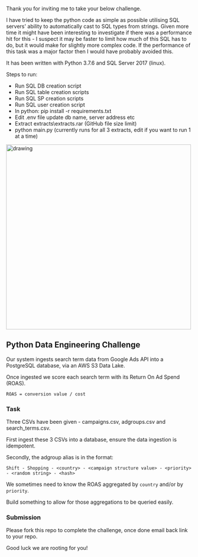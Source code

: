 Thank you for inviting me to take your below challenge. 

I have tried to keep the python code as simple as possible utilising SQL servers' ability to automatically cast to SQL types from strings. Given more time it might have been interesting to investigate if there was a performance hit for this - I suspect it may be faster to limit how much of this SQL has to do, but it would make for slightly more complex code. If the performance of this task was a major factor then I would have probably avoided this.

It has been written with Python 3.7.6 and SQL Server 2017 (linux).

Steps to run:

- Run SQL DB creation script
- Run SQL table creation scripts
- Run SQL SP creation scripts
- Run SQL user creation script
- In python: pip install -r requirements.txt
- Edit .env file update db name, server address etc
- Extract extracts\extracts.rar (GitHub file size limit)
- python main.py (currently runs for all 3 extracts, edit if you want to run 1 at a time)

<img src="logo.png" alt="drawing" width="500"/>

## Python Data Engineering Challenge

Our system ingests search term data from Google Ads API into a PostgreSQL database, via an AWS S3 Data Lake.

Once ingested we score each search term with its Return On Ad Spend (ROAS).

```text
ROAS = conversion value / cost
```


### Task

Three CSVs have been given - campaigns.csv, adgroups.csv and search_terms.csv. 

First ingest these 3 CSVs into a database, ensure the data ingestion is idempotent. 

Secondly, the adgroup alias is in the format:

`Shift - Shopping - <country> - <campaign structure value> - <priority> - <random string> - <hash>`

We sometimes need to know the ROAS aggregated by `country` and/or by `priority`. 

Build something to allow for those aggregations to be queried easily.


### Submission

Please fork this repo to complete the challenge, once done email back link to your repo.

Good luck we are rooting for you!